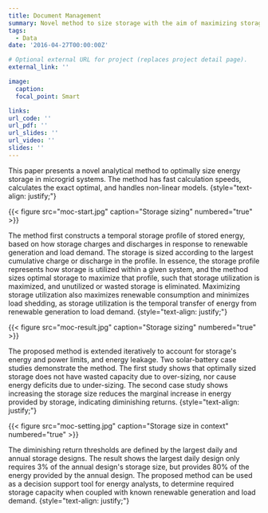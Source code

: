 ```yaml
---
title: Document Management
summary: Novel method to size storage with the aim of maximizing storage utilization and eliminating wasted storage capcacity.
tags:
  - Data
date: '2016-04-27T00:00:00Z'

# Optional external URL for project (replaces project detail page).
external_link: ''

image:
  caption: 
  focal_point: Smart

links:
url_code: ''
url_pdf: ''
url_slides: ''
url_video: ''
slides: ''
---
```


This paper presents a novel analytical method to optimally size energy storage in microgrid systems. The method has fast calculation speeds, calculates the exact optimal, and handles non-linear models. 
{style="text-align: justify;"}

{{< figure src="moc-start.jpg" caption="Storage sizing" numbered="true" >}}

The method first constructs a temporal storage profile of stored energy, based on how storage charges and discharges in response to renewable generation and load demand. The storage is sized according to the largest cumulative charge or discharge in the profile. In essence, the storage profile represents how storage is utilized within a given system, and the method sizes optimal storage to maximize that profile, such that storage utilization is maximized, and unutilized or wasted storage is eliminated. Maximizing storage utilization also maximizes renewable consumption and minimizes load shedding, as storage utilization is the temporal transfer of energy from renewable generation to load demand. 
{style="text-align: justify;"}

{{< figure src="moc-result.jpg" caption="Storage sizing" numbered="true" >}}


The proposed method is extended iteratively to account for storage's energy and power limits, and energy leakage. Two solar-battery case studies demonstrate the method. The first study shows that optimally sized storage does not have wasted capacity due to over-sizing, nor cause energy deficits due to under-sizing. The second case study shows increasing the storage size reduces the marginal increase in energy provided by storage, indicating diminishing returns. 
{style="text-align: justify;"}

{{< figure src="moc-setting.jpg" caption="Storage size in context" numbered="true" >}}

The diminishing return thresholds are defined by the largest daily and annual storage designs. The result shows the largest daily design only requires 3% of the annual design's storage size, but provides 80% of the energy provided by the annual design. The proposed method can be used as a decision support tool for energy analysts, to determine required storage capacity when coupled with known renewable generation and load demand.
{style="text-align: justify;"}
